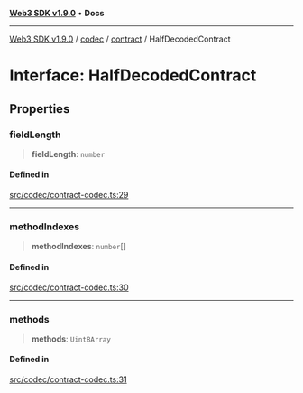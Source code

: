 [**Web3 SDK v1.9.0**](../../../../../README.md) • **Docs**

***

[Web3 SDK v1.9.0](../../../../../globals.md) / [codec](../../../README.md) / [contract](../README.md) / HalfDecodedContract

# Interface: HalfDecodedContract

## Properties

### fieldLength

> **fieldLength**: `number`

#### Defined in

[src/codec/contract-codec.ts:29](https://github.com/Mystic-Nayy/alephium-web3/blob/ee41f5e0e7d7fb0b155fe62f05b2ac03772895ca/packages/web3/src/codec/contract-codec.ts#L29)

***

### methodIndexes

> **methodIndexes**: `number`[]

#### Defined in

[src/codec/contract-codec.ts:30](https://github.com/Mystic-Nayy/alephium-web3/blob/ee41f5e0e7d7fb0b155fe62f05b2ac03772895ca/packages/web3/src/codec/contract-codec.ts#L30)

***

### methods

> **methods**: `Uint8Array`

#### Defined in

[src/codec/contract-codec.ts:31](https://github.com/Mystic-Nayy/alephium-web3/blob/ee41f5e0e7d7fb0b155fe62f05b2ac03772895ca/packages/web3/src/codec/contract-codec.ts#L31)
